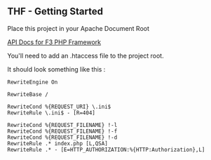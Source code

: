 ## THF - Getting Started

Place this project in your Apache Document Root

<a href="http://fatfreeframework.com/api-reference">API Docs for F3 PHP Framework</a>

You'll need to add an .htaccess file to the project root.

It should look something like this :

```
RewriteEngine On

RewriteBase /

RewriteCond %{REQUEST_URI} \.ini$
RewriteRule \.ini$ - [R=404]

RewriteCond %{REQUEST_FILENAME} !-l
RewriteCond %{REQUEST_FILENAME} !-f
RewriteCond %{REQUEST_FILENAME} !-d
RewriteRule .* index.php [L,QSA]
RewriteRule .* - [E=HTTP_AUTHORIZATION:%{HTTP:Authorization},L]
```
